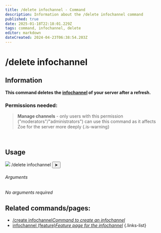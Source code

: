 ```yaml
---
title: /delete infochannel - Command
description: Information about the /delete infochannel command
published: true
date: 2025-01-18T22:18:01.229Z
tags: command, infochannel, delete
editor: markdown
dateCreated: 2024-04-23T06:38:54.203Z
---
```


# /delete infochannel
## Information
**This command deletes the [infochannel](/en/features/infochannel) of your server after a refresh.**
<br>

### Permissions needed:
>**Manage channels** - only users with this permission ("moderators"/"administrators") can use this command as it affects Zoe for the server more deeply {.is-warning}

<br>

## Usage
<div class="discord-preview">
    <div class="dcp-chatbar">
        <img src="https://zoe-discord-bot.ch/img/favicon.ico" class="dcp-avatar">
        <span class="dcp-command">/delete infochannel</span>
        <button class="dcp-send-btn">&#10148;</button> 
    </div>
</div>

###### Arguments
*No arguments required*
<br>
 
## Related commands/pages:
-   [/create infochannel*Command to create an infochannel*](/en/commands/infochannel/create)
-   [infochannel (feature)*Feature page for the infochannel*](/en/features/infochannel/)
{.links-list}